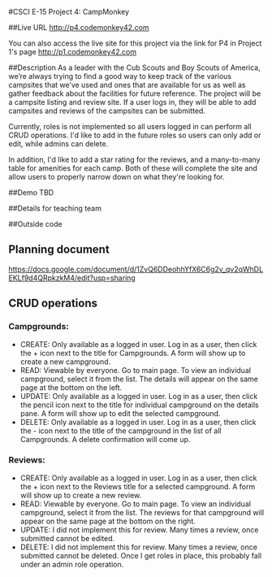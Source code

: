 #CSCI E-15 Project 4:  CampMonkey

##Live URL
http://p4.codemonkey42.com

You can also access the live site for this project via the link for P4 in Project 1's page http://p1.codemonkey42.com

##Description
As a leader with the Cub Scouts and Boy Scouts of America, we’re always trying to find a good way to keep track of the various campsites that we’ve used and ones that are available for us as well as gather feedback about the facilities for future reference.  The project will be a campsite listing and review site.  If a user logs in, they will be able to add campsites and reviews of the campsites can be submitted.

Currently, roles is not implemented so all users logged in can perform all CRUD operations.  I'd like to add in the future roles so users can only add or edit, while admins can delete.  

In addition, I'd like to add a star rating for the reviews, and a many-to-many table for amenities for each camp.  Both of these will complete the site and allow users to properly narrow down on what they're looking for.

##Demo
TBD

##Details for teaching team

##Outside code

## Planning document
https://docs.google.com/document/d/1ZvQ6DDeohhYfX6C6g2v_qv2qWhDLEKLf9d4QRpkzkM4/edit?usp=sharing

## CRUD operations
### Campgrounds:
- CREATE: Only available as a logged in user.  Log in as a user, then click the + icon next to the title for Campgrounds.  A form will show up to create a new campground.
- READ: Viewable by everyone.  Go to main page.  To view an individual campground, select it from the list. The details will appear on the same page at the bottom on the left.
- UPDATE:  Only available as a logged in user.  Log in as a user, then click the pencil icon next to the title for individual campground on the details pane.  A form will show up to edit the selected campground.
- DELETE:  Only available as a logged in user.  Log in as a user, then click the - icon next to the title of the campground in the list of all Campgrounds.  A delete confirmation will come up.

### Reviews:
- CREATE: Only available as a logged in user.  Log in as a user, then click the + icon next to the Reviews title for a selected campground.  A form will show up to create a new review.
- READ: Viewable by everyone.  Go to main page.  To view an individual campground, select it from the list. The reviews for that campground will appear on the same page at the bottom on the right.
- UPDATE: I did not implement this for review.  Many times a review, once submitted cannot be edited.
- DELETE: I did not implement this for review.  Many times a review, once submitted cannot be deleted.  Once I get roles in place, this probably fall under an admin role operation.
